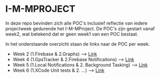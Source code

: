 # I-M-MPROJECT

In deze repo bevinden zich alle POC's inclusief reflectie van iedere projectweek gedurende het I-M-MProject. De POC's zijn gestart vanaf week2, wat betekend dat er geen week1 van een POC bestaat.

In het onderstaande overzicht staan de links naar de POC per week.

- Week 2 (1.Firebase & 2.Graphs) --> [Link](/week2/poc.md)
- Week 4 (1.GpsTracker & 2.Firebase Notificaitons) --> [Link](/week4/poc.md)
- Week 5 (1.Local Notifications & 2. Background Tasking) --> [Link](/week5/poc.md)
- Week 6 (1.XCode Unit tests & 2. ...) --> [Link](/week6/poc.md)

